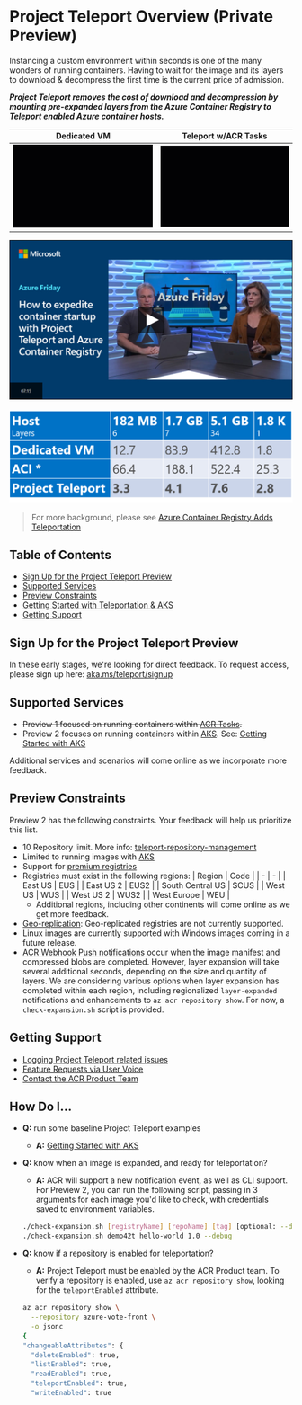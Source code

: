 # Project Teleport Overview (Private Preview)

Instancing a custom environment within seconds is one of the many wonders of running containers. Having to wait for the image and its layers to download & decompress the first time is the current price of admission.

***Project Teleport removes the cost of download and decompression by mounting pre-expanded layers from the Azure Container Registry to Teleport enabled Azure container hosts.***

|Dedicated VM|Teleport w/ACR Tasks |
|-|-|
|![](./media/vm-aci.gif)|![](./media/tasks-aci.gif)|

[![](./media/AzureFridayTeleportPreviewThumb.png)](https://channel9.msdn.com/Shows/Azure-Friday/How-to-expedite-container-startup-with-Project-Teleport-and-Azure-Container-Registry/player#time=21s)

![](./media/teleport-metrics.png)
> For more background, please see [Azure Container Registry Adds Teleportation][teleport-blog-post]

## Table of Contents

- [Sign Up for the Project Teleport Preview](#sign-up-for-the-project-teleport-preview)
- [Supported Services](#supported-services)
- [Preview Constraints](#preview-constraints)
- [Getting Started with Teleportation & AKS](./aks-getting-started.md)
- [Getting Support](#getting-support)

## Sign Up for the Project Teleport Preview

In these early stages, we're looking for direct feedback. To request access, please sign up here: [aka.ms/teleport/signup][signup]

## Supported Services

- ~~Preview 1 focused on running containers within [ACR Tasks][acr-tasks].~~
- Preview 2 focuses on running containers within [AKS][aks]. See: [Getting Started with AKS][aks-getting-started]

Additional services and scenarios will come online as we incorporate more feedback.

## Preview Constraints

Preview 2 has the following constraints. Your feedback will help us prioritize this list.

- 10 Repository limit. More info: [teleport-repository-management](./teleport-repository-management.md)
- Limited to running images with [AKS][aks-getting-started]
- Support for [premium registries][acr-tiers]
- Registries must exist in the following regions:
    | Region | Code |
    | - | - |
    | East US | EUS |
    | East US 2 | EUS2 |
    | South Central US | SCUS |
    | West US | WUS |
    | West US 2 | WUS2 |
    | West Europe | WEU |
  - Additional regions, including other continents will come online as we get more feedback.
- [Geo-replication](https://aka.ms/acr/geo-replication): Geo-replicated registries are not currently supported.
- Linux images are currently supported with Windows images coming in a future release.
- [ACR Webhook Push notifications][webhooks] occur when the image manifest and compressed blobs are completed. However, layer expansion will take several additional seconds, depending on the size and quantity of layers. We are considering various options when layer expansion has completed within each region, including regionalized `layer-expanded` notifications and enhancements to `az acr repository show`. For now, a `check-expansion.sh` script is provided.

## Getting Support

- [Logging Project Teleport related issues](https://github.com/AzureCR/teleport/issues)
- [Feature Requests via User Voice](https://aka.ms/acr/uservoice)
- [Contact the ACR Product Team](https://github.com/Azure/acr/blob/master/README.md#providing-feedback)

## How Do I...

- **Q:** run some baseline Project Teleport examples
  - **A:** [Getting Started with AKS][aks-getting-started]
- **Q:** know when an image is expanded, and ready for teleportation?
  - **A:** ACR will support a new notification event, as well as CLI support. For Preview 2, you can run the following script, passing in 3 arguments for each image you'd like to check, with credentials saved to environment variables.

  ```sh
  ./check-expansion.sh [registryName] [repoName] [tag] [optional: --debug]
  ./check-expansion.sh demo42t hello-world 1.0 --debug
  ```

- **Q:** know if a repository is enabled for teleportation?
  - **A:** Project Teleport must be enabled by the ACR Product team. To verify a repository is enabled, use `az acr repository show`, looking for the `teleportEnabled` attribute.

  ```sh
  az acr repository show \
    --repository azure-vote-front \
    -o jsonc
  {
  "changeableAttributes": {
    "deleteEnabled": true,
    "listEnabled": true,
    "readEnabled": true,
    "teleportEnabled": true,
    "writeEnabled": true
  ```

[acr-import]:           https://aka.ms/acr/import
[acr-tiers]:            https://aka.ms/acr/tiers
[aks]:                  https://azure.microsoft.com/services/kubernetes-service/
[aks-getting-started]:  ./aks-getting-started.md
[cloud-shell]:          https://shell.azure.com
[signup]:               https://aka.ms/teleport/signup
[support]:              https://github.com/azurecr/teleport/blob/master/README.md#getting-support
[teleport-blog-post]:   https://stevelasker.blog/2019/10/29/azure-container-registry-teleportation/
[acr-tasks]:            https://aka.ms/acr/tasks
[webhooks]:             https://docs.microsoft.com/en-us/azure/container-registry/container-registry-webhook
